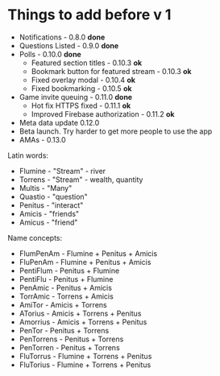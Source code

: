 # Things to add before v 1
- Notifications - 0.8.0 **done**
- Questions Listed - 0.9.0 **done**
- Polls - 0.10.0 **done**
  - Featured section titles - 0.10.3 **ok**
  - Bookmark button for featured stream - 0.10.3 **ok**
  - Fixed overlay modal - 0.10.4 **ok**
  - Fixed bookmarking - 0.10.5 **ok**
- Game invite queuing - 0.11.0 **done**
  - Hot fix HTTPS fixed - 0.11.1 **ok**
  - Improved Firebase authorization - 0.11.2 **ok**
- Meta data update 0.12.0
- Beta launch. Try harder to get more people to use the app
- AMAs - 0.13.0

Latin words:
- Flumine - "Stream" - river
- Torrens - "Stream" - wealth, quantity
- Multis - "Many"
- Quastio - "question"
- Penitus - "interact"
- Amicis - "friends"
- Amicus - "friend"

Name concepts:
- FlumPenAm - Flumine + Penitus + Amicis
- FluPenAm - Flumine + Penitus + Amicis
- PentiFlum - Penitus + Flumine
- PentiFlu - Penitus + Flumine
- PenAmic - Penitus + Amicis
- TorrAmic - Torrens + Amicis
- AmiTor - Amicis + Torrens
- ATorius - Amicis + Torrens + Penitus
- Amorrius - Amicis + Torrens + Penitus
- PenTor - Penitus + Torrens
- PenTorrens - Penitus + Torrens
- PenTorren - Penitus + Torrens
- FluTorrus - Flumine + Torrens + Penitus
- FluTorius - Flumine + Torrens + Penitus
